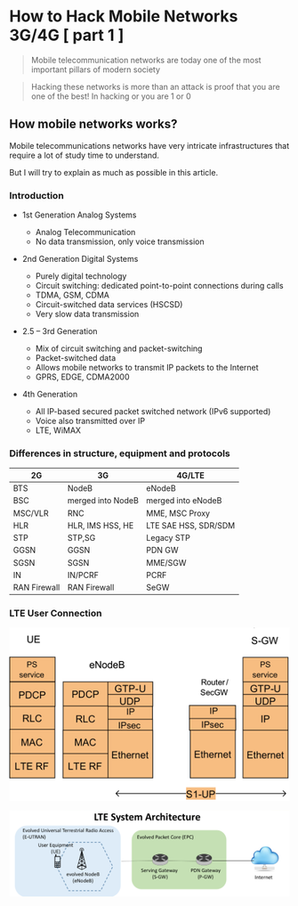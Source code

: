 # How to Hack Mobile Networks 3G/4G [ part 1 ]

> Mobile telecommunication networks are today one of the most important pillars of modern society

> Hacking these networks is more than an attack is proof that you are one of the best! In hacking or you are 1 or 0


## How mobile networks works?

Mobile telecommunications networks have very intricate infrastructures that require a lot of study time to understand.

But I will try to explain as much as possible in this article.

### Introduction

- 1st Generation Analog Systems
  - Analog Telecommunication
  - No data transmission, only voice transmission
  
- 2nd Generation Digital Systems
  - Purely digital technology
  - Circuit switching: dedicated point-to-point connections during calls
  - TDMA, GSM, CDMA
  - Circuit-switched data services (HSCSD)
  - Very slow data transmission  
  
- 2.5 – 3rd Generation
  - Mix of circuit switching and packet-switching
  - Packet-switched data
  - Allows mobile networks to transmit IP packets to the Internet
  - GPRS, EDGE, CDMA2000
  
- 4th Generation
  - All IP-based secured packet switched network (IPv6 supported)
  - Voice also transmitted over IP
  - LTE, WiMAX
  
### Differences in structure, equipment and protocols  

2G | 3G | 4G/LTE
------------ | ------------- | -------------
BTS | NodeB	| eNodeB
BSC | merged into NodeB | merged into eNodeB
MSC/VLR | RNC | MME, MSC Proxy
HLR | HLR, IMS HSS, HE | LTE SAE HSS, SDR/SDM
STP | STP,SG | Legacy STP
GGSN | GGSN | PDN GW
SGSN | SGSN | MME/SGW
IN | IN/PCRF | PCRF
RAN Firewall | RAN Firewall | SeGW

### LTE User Connection
![LTE User con](/mobile-network/imgs/userconlte.png)

![LTE User con](/mobile-network/imgs/ltesystemarch.png)
